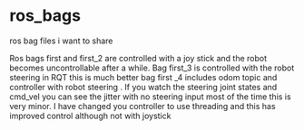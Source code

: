 # ros_bags
ros bag files i want to share

Ros bags first and first_2 are controlled with a joy stick and the robot becomes uncontrollable
after a while.
Bag first_3 is controlled with the robot steering in RQT  this is much better 
bag first _4 includes odom topic and controller with robot steering . If you watch the steering joint states and cmd_vel 
you can see the jitter with no steering input most of the time this is very minor.
I have changed you controller to use threading and this has improved  control although not with joystick
